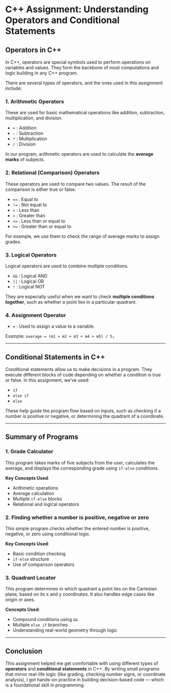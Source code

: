 # C++ Assignment: Understanding Operators and Conditional Statements

## Operators in C++

In C++, operators are special symbols used to perform operations on variables and values. They form the backbone of most computations and logic building in any C++ program.

There are several types of operators, and the ones used in this assignment include:

### 1. Arithmetic Operators
These are used for basic mathematical operations like addition, subtraction, multiplication, and division.

- `+` : Addition  
- `-` : Subtraction  
- `*` : Multiplication  
- `/` : Division  

In our program, arithmetic operators are used to calculate the **average marks** of subjects.

### 2. Relational (Comparison) Operators
These operators are used to compare two values. The result of the comparison is either true or false.

- `==` : Equal to  
- `!=` : Not equal to  
- `<`  : Less than  
- `>`  : Greater than  
- `<=` : Less than or equal to  
- `>=` : Greater than or equal to  

For example, we use them to check the range of average marks to assign grades.

### 3. Logical Operators
Logical operators are used to combine multiple conditions.

- `&&` : Logical AND  
- `||` : Logical OR  
- `!`  : Logical NOT  

They are especially useful when we want to check **multiple conditions together**, such as whether a point lies in a particular quadrant.

### 4. Assignment Operator
- `=` : Used to assign a value to a variable.

Example: `average = (m1 + m2 + m3 + m4 + m5) / 5;`

---

## Conditional Statements in C++

Conditional statements allow us to make decisions in a program. They execute different blocks of code depending on whether a condition is true or false. In this assignment, we’ve used:

- `if`  
- `else if`  
- `else`

These help guide the program flow based on inputs, such as checking if a number is positive or negative, or determining the quadrant of a coordinate.

---

## Summary of Programs

### 1. Grade Calculator
This program takes marks of five subjects from the user, calculates the average, and displays the corresponding grade using `if-else` conditions.

**Key Concepts Used**:
- Arithmetic operations
- Average calculation
- Multiple `if-else` blocks
- Relational and logical operators

### 2. Finding whether a number is positive, negative or zero
This simple program checks whether the entered number is positive, negative, or zero using conditional logic.

**Key Concepts Used**:
- Basic condition checking
- `if-else` structure
- Use of comparison operators

### 3. Quadrant Locator
This program determines in which quadrant a point lies on the Cartesian plane, based on its x and y coordinates. It also handles edge cases like origin or axes.

**Concepts Used**:
- Compound conditions using `&&`
- Multiple `else if` branches
- Understanding real-world geometry through logic

---

## Conclusion

This assignment helped me get comfortable with using different types of **operators** and **conditional statements** in C++. By writing small programs that mirror real-life logic (like grading, checking number signs, or coordinate analysis), I got hands-on practice in building decision-based code — which is a foundational skill in programming.
